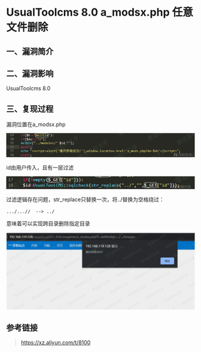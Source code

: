 UsualToolcms 8.0 a\_modsx.php 任意文件删除
==========================================

一、漏洞简介
------------

二、漏洞影响
------------

UsualToolcms 8.0

三、复现过程
------------

漏洞位置在a\_modsx.php

![1.png](./.resource/UsualToolcms8.0a_modsx.php任意文件删除/media/rId24.png)

id由用户传入，且有一层过滤

![2.png](./.resource/UsualToolcms8.0a_modsx.php任意文件删除/media/rId25.png)

过滤逻辑存在问题，str\_replace只替换一次，将../替换为空格绕过：

    .../...//  --> ../

意味着可以实现跨目录删除指定目录

![3.png](./.resource/UsualToolcms8.0a_modsx.php任意文件删除/media/rId26.png)

参考链接
--------

> https://xz.aliyun.com/t/8100
